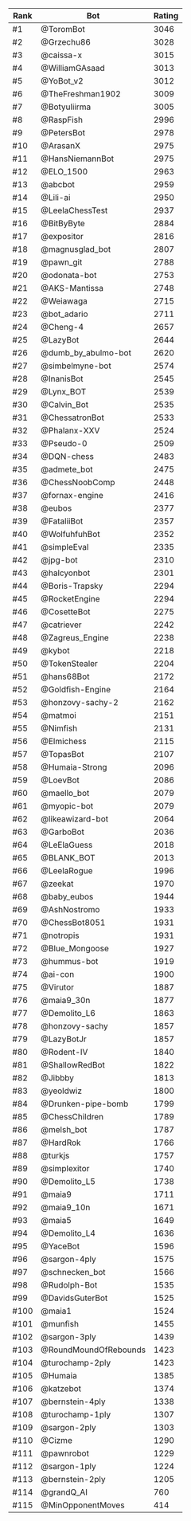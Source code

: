 Rank|Bot|Rating
---|---|---
#1|@ToromBot|3046
#2|@Grzechu86|3028
#3|@caissa-x|3015
#4|@WilliamGAsaad|3013
#5|@YoBot_v2|3012
#6|@TheFreshman1902|3009
#7|@Botyuliirma|3005
#8|@RaspFish|2996
#9|@PetersBot|2978
#10|@ArasanX|2975
#11|@HansNiemannBot|2975
#12|@ELO_1500|2963
#13|@abcbot|2959
#14|@Lili-ai|2950
#15|@LeelaChessTest|2937
#16|@BitByByte|2884
#17|@expositor|2816
#18|@magnusglad_bot|2807
#19|@pawn_git|2788
#20|@odonata-bot|2753
#21|@AKS-Mantissa|2748
#22|@Weiawaga|2715
#23|@bot_adario|2711
#24|@Cheng-4|2657
#25|@LazyBot|2644
#26|@dumb_by_abulmo-bot|2620
#27|@simbelmyne-bot|2574
#28|@InanisBot|2545
#29|@Lynx_BOT|2539
#30|@Calvin_Bot|2535
#31|@ChessatronBot|2533
#32|@Phalanx-XXV|2524
#33|@Pseudo-0|2509
#34|@DQN-chess|2483
#35|@admete_bot|2475
#36|@ChessNoobComp|2448
#37|@fornax-engine|2416
#38|@eubos|2377
#39|@FataliiBot|2357
#40|@WolfuhfuhBot|2352
#41|@simpleEval|2335
#42|@jpg-bot|2310
#43|@halcyonbot|2301
#44|@Boris-Trapsky|2294
#45|@RocketEngine|2294
#46|@CosetteBot|2275
#47|@catriever|2242
#48|@Zagreus_Engine|2238
#49|@kybot|2218
#50|@TokenStealer|2204
#51|@hans68Bot|2172
#52|@Goldfish-Engine|2164
#53|@honzovy-sachy-2|2162
#54|@matmoi|2151
#55|@Nimfish|2131
#56|@Elmichess|2115
#57|@TopasBot|2107
#58|@Humaia-Strong|2096
#59|@LoevBot|2086
#60|@maello_bot|2079
#61|@myopic-bot|2079
#62|@likeawizard-bot|2064
#63|@GarboBot|2036
#64|@LeElaGuess|2018
#65|@BLANK_BOT|2013
#66|@LeelaRogue|1996
#67|@zeekat|1970
#68|@baby_eubos|1944
#69|@AshNostromo|1933
#70|@ChessBot8051|1931
#71|@notropis|1931
#72|@Blue_Mongoose|1927
#73|@hummus-bot|1919
#74|@ai-con|1900
#75|@Virutor|1887
#76|@maia9_30n|1877
#77|@Demolito_L6|1863
#78|@honzovy-sachy|1857
#79|@LazyBotJr|1857
#80|@Rodent-IV|1840
#81|@ShallowRedBot|1822
#82|@Jibbby|1813
#83|@yeoldwiz|1800
#84|@Drunken-pipe-bomb|1799
#85|@ChessChildren|1789
#86|@melsh_bot|1787
#87|@HardRok|1766
#88|@turkjs|1757
#89|@simplexitor|1740
#90|@Demolito_L5|1738
#91|@maia9|1711
#92|@maia9_10n|1671
#93|@maia5|1649
#94|@Demolito_L4|1636
#95|@YaceBot|1596
#96|@sargon-4ply|1575
#97|@schnecken_bot|1566
#98|@Rudolph-Bot|1535
#99|@DavidsGuterBot|1525
#100|@maia1|1524
#101|@munfish|1455
#102|@sargon-3ply|1439
#103|@RoundMoundOfRebounds|1423
#104|@turochamp-2ply|1423
#105|@Humaia|1385
#106|@katzebot|1374
#107|@bernstein-4ply|1338
#108|@turochamp-1ply|1307
#109|@sargon-2ply|1303
#110|@Cizme|1290
#111|@pawnrobot|1229
#112|@sargon-1ply|1224
#113|@bernstein-2ply|1205
#114|@grandQ_AI|760
#115|@MinOpponentMoves|414
